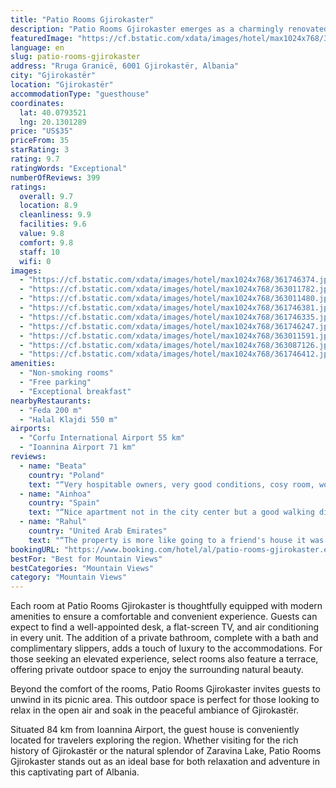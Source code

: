 ```yaml
---
title: "Patio Rooms Gjirokaster"
description: "Patio Rooms Gjirokaster emerges as a charmingly renovated guest house, offering a serene retreat in the historic city of Gjirokastër, just a stone's throw away from the tranquil Zaravina Lake."
featuredImage: "https://cf.bstatic.com/xdata/images/hotel/max1024x768/361746374.jpg?k=13676cc0a0271bd98805b6c1aabf42bdcea0be4610a1335d1ce36b400aef8b5f&o=&hp=1"
language: en
slug: patio-rooms-gjirokaster
address: "Rruga Granicë, 6001 Gjirokastër, Albania"
city: "Gjirokastër"
location: "Gjirokastër"
accommodationType: "guesthouse"
coordinates:
  lat: 40.0793521
  lng: 20.1301289
price: "US$35"
priceFrom: 35
starRating: 3
rating: 9.7
ratingWords: "Exceptional"
numberOfReviews: 399
ratings:
  overall: 9.7
  location: 8.9
  cleanliness: 9.9
  facilities: 9.6
  value: 9.8
  comfort: 9.8
  staff: 10
  wifi: 0
images:
  - "https://cf.bstatic.com/xdata/images/hotel/max1024x768/361746374.jpg?k=13676cc0a0271bd98805b6c1aabf42bdcea0be4610a1335d1ce36b400aef8b5f&o=&hp=1"
  - "https://cf.bstatic.com/xdata/images/hotel/max1024x768/363011782.jpg?k=1fda8ac15c80ffb5a5189efccfefe0a53a8aaad8077682cd19e32ac867138587&o=&hp=1"
  - "https://cf.bstatic.com/xdata/images/hotel/max1024x768/363011480.jpg?k=1c429a9783b2aa0e939ec71bb88fbc7bb7b2d70b12d48ce06c8eac23cd00ce4d&o=&hp=1"
  - "https://cf.bstatic.com/xdata/images/hotel/max1024x768/361746381.jpg?k=d744bd4076575189dc4a97691e12a0155e98a7b3ebcefc1dc0fdb260f9a90560&o=&hp=1"
  - "https://cf.bstatic.com/xdata/images/hotel/max1024x768/361746335.jpg?k=f01123e973d6afdfb5f5f33a00ed9ec45bf5c2f474bf2bd2a06ff6a2b1c598e2&o=&hp=1"
  - "https://cf.bstatic.com/xdata/images/hotel/max1024x768/361746247.jpg?k=14b958a1180d0943914846fed3ac1eb37047a87960a06110d6b306d78bc2ace1&o=&hp=1"
  - "https://cf.bstatic.com/xdata/images/hotel/max1024x768/363011591.jpg?k=4b68e8961857758e2a78da1648f930ea17d334e989ea296b2d6be4caf283d938&o=&hp=1"
  - "https://cf.bstatic.com/xdata/images/hotel/max1024x768/363087126.jpg?k=1871f111895d5cf69eee0fa0a095254ab0416221877c263e3d8719c2bfcbb664&o=&hp=1"
  - "https://cf.bstatic.com/xdata/images/hotel/max1024x768/361746412.jpg?k=003903dc436acbe8d88989887d7f06296cfd49a8f4491c1cfedaf25be105f271&o=&hp=1"
amenities:
  - "Non-smoking rooms"
  - "Free parking"
  - "Exceptional breakfast"
nearbyRestaurants:
  - "Feda 200 m"
  - "Halal Klajdi 550 m"
airports:
  - "Corfu International Airport 55 km"
  - "Ioannina Airport 71 km"
reviews:
  - name: "Beata"
    country: "Poland"
    text: "“Very hospitable owners, very good conditions, cosy room, wonderful view from the balcony! We enjoyed a lot morning breakfast with local delicacies. It was a wonderful stay!”"
  - name: "Ainhoa"
    country: "Spain"
    text: "“Nice apartment not in the city center but a good walking distance ! Great owners very friendly and helpful”"
  - name: "Rahul"
    country: "United Arab Emirates"
    text: "“The property is more like going to a friend's house it was quite nicely located and had a serene vibe to it. The mornings are gorgeous from the balcony and Irsida & Ergest are as warm as the ray of sunshine in winters 🥰 they both served us like...”"
bookingURL: "https://www.booking.com/hotel/al/patio-rooms-gjirokaster.en-gb.html?aid=8035640"
bestFor: "Best for Mountain Views"
bestCategories: "Mountain Views"
category: "Mountain Views"
---
```


Each room at Patio Rooms Gjirokaster is thoughtfully equipped with modern amenities to ensure a comfortable and convenient experience. Guests can expect to find a well-appointed desk, a flat-screen TV, and air conditioning in every unit. The addition of a private bathroom, complete with a bath and complimentary slippers, adds a touch of luxury to the accommodations. For those seeking an elevated experience, select rooms also feature a terrace, offering private outdoor space to enjoy the surrounding natural beauty.

Beyond the comfort of the rooms, Patio Rooms Gjirokaster invites guests to unwind in its picnic area. This outdoor space is perfect for those looking to relax in the open air and soak in the peaceful ambiance of Gjirokastër.

Situated 84 km from Ioannina Airport, the guest house is conveniently located for travelers exploring the region. Whether visiting for the rich history of Gjirokastër or the natural splendor of Zaravina Lake, Patio Rooms Gjirokaster stands out as an ideal base for both relaxation and adventure in this captivating part of Albania.